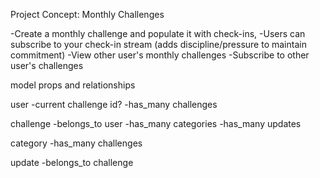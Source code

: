 Project Concept: Monthly Challenges

-Create a monthly challenge and populate it with check-ins,
-Users can subscribe to your check-in stream (adds discipline/pressure to maintain commitment)
-View other user's monthly challenges
-Subscribe to other user's challenges

model props and relationships

user
  -current challenge id?
  -has_many challenges

challenge
  -belongs_to user
  -has_many categories
  -has_many updates

category
  -has_many challenges

update
  -belongs_to challenge
